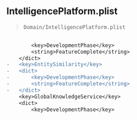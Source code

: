 ## IntelligencePlatform.plist

> `Domain/IntelligencePlatform.plist`

```diff

 		<key>DevelopmentPhase</key>
 		<string>FeatureComplete</string>
 	</dict>
-	<key>EntitySimilarity</key>
-	<dict>
-		<key>DevelopmentPhase</key>
-		<string>FeatureComplete</string>
-	</dict>
 	<key>GlobalKnowledgeService</key>
 	<dict>
 		<key>DevelopmentPhase</key>

```
